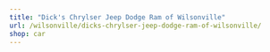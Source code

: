 ```yaml
---
title: "Dick's Chrylser Jeep Dodge Ram of Wilsonville"
url: /wilsonville/dicks-chrylser-jeep-dodge-ram-of-wilsonville/
shop: car
---
```

